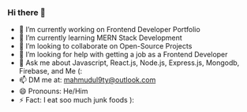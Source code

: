 ### Hi there 👋

- 🔭 I’m currently working on Frontend Developer Portfolio
- 🌱 I’m currently learning MERN Stack Development
- 👯 I’m looking to collaborate on Open-Source Projects
- 🤔 I’m looking for help with getting a job as a Frontend Developer
- 💬 Ask me about Javascript, React.js, Node.js, Express.js, Mongodb, Firebase, and Me (:
- 📫 DM me at: mahmudul9ty@outlook.com
- 😄 Pronouns: He/Him
- ⚡ Fact: I eat soo much junk foods ):
